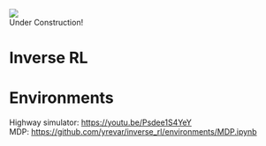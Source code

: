 ![](http://williamorth1123.weebly.com/uploads/3/0/3/9/30394187/2553194_orig.gif)
<br>Under Construction!  

# Inverse RL

# Environments
Highway simulator: https://youtu.be/Psdee1S4YeY  
MDP: https://github.com/yrevar/inverse_rl/environments/MDP.ipynb  
